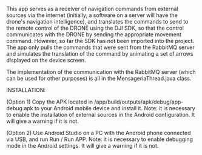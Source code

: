This app serves as a receiver of navigation commands from external sources via the internet (initially, a software on a server will have the drone's navigation intelligence), and translates the commands to send to the remote control of the DRONE using the DJI SDK, so that the control communicates with the DRONE by sending the appropriate movement command. However, so far the SDK has not been imported into the project. The app only pulls the commands that were sent from the RabbitMQ server and simulates the translation of the command by animating a set of arrows displayed on the device screen.

The implementation of the communication with the RabbitMQ server (which can be used for other purposes) is all in the MensageriaThread.java class.

INSTALLATION:

(Option 1) Copy the APK located in /app/build/outputs/apk/debug/app-debug.apk to your Android mobile device and install it. Note: it is necessary to enable the installation of external sources in the Android configuration. It will give a warning if it is not.

(Option 2) Use Android Studio on a PC with the Android phone connected via USB, and run Run / Run APP. Note: it is necessary to enable debugging mode in the Android settings. It will give a warning if it is not.